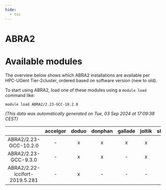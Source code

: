 ```yaml
---
hide:
  - toc
---
```


ABRA2
=====

# Available modules


The overview below shows which ABRA2 installations are available per HPC-UGent Tier-2cluster, ordered based on software version (new to old).

To start using ABRA2, load one of these modules using a `module load` command like:

```shell
module load ABRA2/2.23-GCC-10.2.0
```

*(This data was automatically generated on Tue, 03 Sep 2024 at 17:09:38 CEST)*  

| |accelgor|doduo|donphan|gallade|joltik|shinx|skitty|
| :---: | :---: | :---: | :---: | :---: | :---: | :---: | :---: |
|ABRA2/2.23-GCC-10.2.0|-|x|x|x|x|-|x|
|ABRA2/2.23-GCC-9.3.0|-|x|x|-|x|-|x|
|ABRA2/2.22-iccifort-2019.5.281|-|x|-|-|-|-|-|
